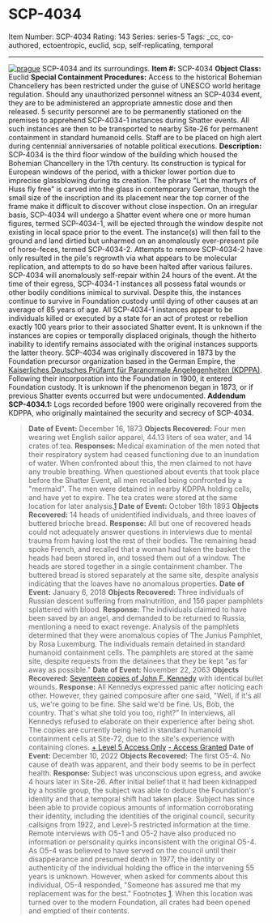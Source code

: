 # SCP-4034
Item Number: SCP-4034
Rating: 143
Series: series-5
Tags: _cc, co-authored, ectoentropic, euclid, scp, self-replicating, temporal

---

[![prague](https://scp-wiki.wdfiles.com/local--resized-images/scp-4034/prague/medium.jpg)](https://scp-wiki.wdfiles.com/local--files/scp-4034/prague)
SCP-4034 and its surroundings.
**Item #:** SCP-4034
**Object Class:** Euclid
**Special Containment Procedures:** Access to the historical Bohemian Chancellery has been restricted under the guise of UNESCO world heritage regulation. Should any unauthorized personnel witness an SCP-4034 event, they are to be administered an appropriate amnestic dose and then released.
5 security personnel are to be permanently stationed on the premises to apprehend SCP-4034-1 instances during Shatter events. All such instances are then to be transported to nearby Site-26 for permanent containment in standard humanoid cells.
Staff are to be placed on high alert during centennial anniversaries of notable political executions.
**Description:** SCP-4034 is the third floor window of the building which housed the Bohemian Chancellery in the 17th century. Its construction is typical for European windows of the period, with a thicker lower portion due to imprecise glassblowing during its creation. The phrase "Let the martyrs of Huss fly free" is carved into the glass in contemporary German, though the small size of the inscription and its placement near the top corner of the frame make it difficult to discover without close inspection.
On an irregular basis, SCP-4034 will undergo a Shatter event where one or more human figures, termed SCP-4034-1, will be ejected through the window despite not existing in local space prior to the event. The instance(s) will then fall to the ground and land dirtied but unharmed on an anomalously ever-present pile of horse-feces, termed SCP-4034-2. Attempts to remove SCP-4034-2 have only resulted in the pile's regrowth via what appears to be molecular replication, and attempts to do so have been halted after various failures. SCP-4034 will anomalously self-repair within 24 hours of the event.
At the time of their egress, SCP-4034-1 instances all possess fatal wounds or other bodily conditions inimical to survival. Despite this, the instances continue to survive in Foundation custody until dying of other causes at an average of 85 years of age.
All SCP-4034-1 instances appear to be individuals killed or executed by a state for an act of protest or rebellion exactly 100 years prior to their associated Shatter event. It is unknown if the instances are copies or temporally displaced originals, though the hitherto inability to identify remains associated with the original instances supports the latter theory.
SCP-4034 was originally discovered in 1873 by the Foundation precursor organization based in the German Empire, the [Kaiserliches Deutsches Prüfamt für Paranormale Angelegenheiten (KDPPA)](/wrong-proposal). Following their incorporation into the Foundation in 1900, it entered Foundation custody. It is unknown if the phenomenon began in 1873, or if previous Shatter events occurred but were undocumented.
**Addendum SCP-4034.1:**
Logs recorded before 1900 were originally recovered from the KDPPA, who originally maintained the security and secrecy of SCP-4034.
> **Date of Event:** December 16, 1873
> **Objects Recovered:** Four men wearing wet English sailor apparel, 44.13 liters of sea water, and 14 crates of tea.
> **Responses:** Medical examination of the men noted that their respiratory system had ceased functioning due to an inundation of water. When confronted about this, the men claimed to not have any trouble breathing. When questioned about events that took place before the Shatter Event, all men recalled being confronted by a "mermaid".
> The men were detained in nearby KDPPA holding cells, and have yet to expire. The tea crates were stored at the same location for later analysis.[1](javascript:;)
> **Date of Event:** October 16th 1893
> **Objects Recovered:** 14 heads of unidentified individuals, and three loaves of buttered brioche bread.
> **Response:** All but one of recovered heads could not adequately answer questions in interviews due to mental trauma from having lost the rest of their bodies. The remaining head spoke French, and recalled that a woman had taken the basket the heads had been stored in, and tossed them out of a window.
> The heads are stored together in a single containment chamber. The buttered bread is stored separately at the same site, despite analysis indicating that the loaves have no anomalous properties.
> **Date of Event:** January 6, 2018
> **Objects Recovered:** Three individuals of Russian descent suffering from malnutrition, and 156 paper pamphlets splattered with blood.
> **Response:** The individuals claimed to have been saved by an angel, and demanded to be returned to Russia, mentioning a need to exact revenge. Analysis of the pamphlets determined that they were anomalous copies of The Junius Pamphlet, by Rosa Luxemburg. The individuals remain detained in standard humanoid containment cells. The pamphlets are stored at the same site, despite requests from the detainees that they be kept "as far away as possible."
> **Date of Event:** November 22, 2063
> **Objects Recovered:** [Seventeen copies of John F. Kennedy](/scp-3780) with identical bullet wounds.
> **Response:** All Kennedys expressed panic after noticing each other. However, they gained composure after one said, "Well, if it's all us, we're going to be fine. She said we'd be fine. Us, Bob, the country. That's what she told you too, right?"
> In interviews, all Kennedys refused to elaborate on their experience after being shot. The copies are currently being held in standard humanoid containment cells at Site-72, due to the site's experience with containing clones.
[\+ Level 5 Access Only](javascript:;)
[\- Access Granted](javascript:;)
> **Date of Event:** December 10, 2022
> **Objects Recovered:** The first O5-4. No cause of death was apparent, and their body seems to be in perfect health.
> **Response:** Subject was unconscious upon egress, and awoke 4 hours later in Site-26. After initial belief that it had been kidnapped by a hostile group, the subject was able to deduce the Foundation's identity and that a temporal shift had taken place.
> Subject has since been able to provide copious amounts of information corroborating their identity, including the identities of the original council, security callsigns from 1922, and Level-5 restricted information at the time. Remote interviews with O5-1 and O5-2 have also produced no information or personality quirks inconsistent with the original O5-4.
> As O5-4 was believed to have served on the council until their disappearance and presumed death in 1977, the identity or authenticity of the individual holding the office in the intervening 55 years is unknown. However, when asked for comments about this individual, O5-4 responded, "Someone has assured me that my replacement was for the best."
Footnotes
[1](javascript:;). When this location was turned over to the modern Foundation, all crates had been opened and emptied of their contents.